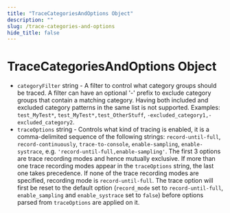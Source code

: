```yaml
---
title: "TraceCategoriesAndOptions Object"
description: ""
slug: /trace-categories-and-options
hide_title: false
---
```


# TraceCategoriesAndOptions Object

* `categoryFilter` string - A filter to control what category groups
  should be traced. A filter can have an optional '-' prefix to exclude
  category groups that contain a matching category. Having both included
  and excluded category patterns in the same list is not supported. Examples:
  `test_MyTest*`, `test_MyTest*,test_OtherStuff`, `-excluded_category1,-excluded_category2`.
* `traceOptions` string - Controls what kind of tracing is enabled,
  it is a comma-delimited sequence of the following strings:
  `record-until-full`, `record-continuously`, `trace-to-console`, `enable-sampling`, `enable-systrace`,
  e.g. `'record-until-full,enable-sampling'`.
  The first 3 options are trace recording modes and hence mutually exclusive.
  If more than one trace recording modes appear in the `traceOptions` string,
  the last one takes precedence. If none of the trace recording modes are
  specified, recording mode is `record-until-full`.
  The trace option will first be reset to the default option (`record_mode` set
  to `record-until-full`, `enable_sampling` and `enable_systrace`
  set to `false`) before options parsed from `traceOptions` are applied on it.
